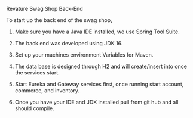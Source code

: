 Revature Swag Shop Back-End

To start up the back end of the swag shop,

1. Make sure you have a Java IDE installed, we use Spring Tool Suite.

2. The back end was developed using JDK 16.

3. Set up your machines environment Variables for Maven.

4. The data base is designed through H2 and will create/insert into once the services start.

5. Start Eureka and Gateway services first, once running start account, commerce, and inventory.

6. Once you have your IDE and JDK installed pull from git hub and all should compile.
